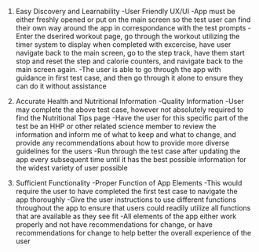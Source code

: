 1. Easy Discovery and Learnability
   -User Friendly UX/UI
   -App must be either freshly opened or put on the main screen so the test user can find their own way around the app in correspondance with the test prompts
   -Enter the dserired workout page, go through the workout utilizing the timer system to display when completed with excercise, have user navigate back to the main screen, go to the step track, have them start stop and reset the step and calorie counters, and navigate back to the main screen again.
   -The user is able to go through the app with guidance in first test case, and then go through it alone to ensure they can do it without assistance

2. Accurate Health and Nutritional Information
   -Quality Information
   -User may complete the above test case, however not absolutely required to find the Nutritional Tips page
   -Have the user for this specific part of the test be an HHP or other related science member to review the information and inform me of what to keep and what to change, and provide any recommendations about how to provide more diverse guidelines for the users
   -Run through the test case after updating the app every subsequent time until it has the best possible information for the widest variety of user possible

3. Sufficient Functionality
   -Proper Function of App Elements
   -This would require the user to have completed the first test case to navigate the app thoroughly
   -Give the user instructions to use different functions throughout the app to ensure that users could readily utilize all functions that are available as they see fit
   -All elements of the app either work properly and not have recommendations for change, or have recommendations for change to help better the overall experience of the user
